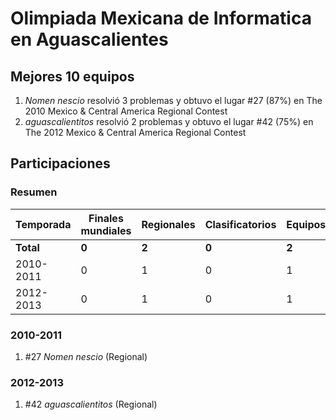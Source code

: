 ---
---

# Olimpiada Mexicana de Informatica en Aguascalientes

## Mejores 10 equipos

1. _Nomen nescio_ resolvió 3 problemas y obtuvo el lugar #27 (87%) en The 2010 Mexico & Central America Regional Contest
1. _aguascalientitos_ resolvió 2 problemas y obtuvo el lugar #42 (75%) en The 2012 Mexico & Central America Regional Contest

## Participaciones

### Resumen

| Temporada | Finales mundiales | Regionales | Clasificatorios | Equipos |
| --- | --- | --- | --- | --- |
| **Total** | **0** | **2** | **0** | **2** |
| 2010-2011 | 0 | 1 | 0 | 1 |
| 2012-2013 | 0 | 1 | 0 | 1 |

### 2010-2011

1. #27 _Nomen nescio_ (Regional)

### 2012-2013

1. #42 _aguascalientitos_ (Regional)



